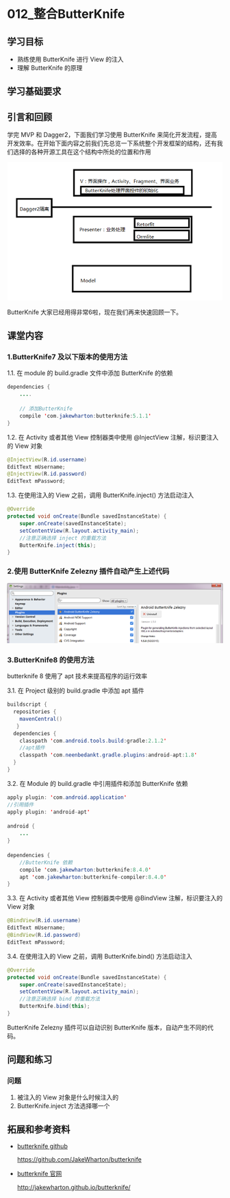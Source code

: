 # 012_整合ButterKnife
## 学习目标
- 熟练使用 ButterKnife 进行 View 的注入
- 理解 ButterKnife 的原理

## 学习基础要求

## 引言和回顾
学完 MVP 和 Dagger2，下面我们学习使用 ButterKnife 来简化开发流程，提高开发效率。在开始下面内容之前我们先总览一下系统整个开发框架的结构，还有我们选择的各种开源工具在这个结构中所处的位置和作用

![](img/architecture006.png)

ButterKnife 大家已经用得非常6啦，现在我们再来快速回顾一下。

## 课堂内容
### 1.ButterKnife7 及以下版本的使用方法
1.1. 在 module 的 build.gradle 文件中添加 ButterKnife 的依赖
```java
dependencies {
    ....
    
    // 添加ButterKnife
    compile 'com.jakewharton:butterknife:5.1.1'
}
```
1.2. 在 Activity 或者其他 View 控制器类中使用 @InjectView 注解，标识要注入的 View 对象
```java
@InjectView(R.id.username)
EditText mUsername;
@InjectView(R.id.password)
EditText mPassword;
```
1.3. 在使用注入的 View 之前，调用 ButterKnife.inject() 方法启动注入
```java
@Override
protected void onCreate(Bundle savedInstanceState) {
    super.onCreate(savedInstanceState);
    setContentView(R.layout.activity_main);
    //注意正确选择 inject 的重载方法
    ButterKnife.inject(this);
}
```

### 2.使用 ButterKnife Zelezny 插件自动产生上述代码

![](img/architecture007.png)

### 3.ButterKnife8 的使用方法
butterknife 8 使用了 apt 技术来提高程序的运行效率

3.1. 在 Project 级别的 build.gradle 中添加 apt 插件
```java
buildscript {
  repositories {
    mavenCentral()
   }
  dependencies {
    classpath 'com.android.tools.build:gradle:2.1.2'
    //apt插件
    classpath 'com.neenbedankt.gradle.plugins:android-apt:1.8'
  }
}
```

3.2. 在 Module 的 build.gradle 中引用插件和添加 ButterKnife 依赖
```java
apply plugin: 'com.android.application'
//引用插件
apply plugin: 'android-apt'

android {
    ...
}

dependencies {
    //ButterKnife 依赖 
    compile 'com.jakewharton:butterknife:8.4.0'
    apt 'com.jakewharton:butterknife-compiler:8.4.0'
}
```

3.3. 在 Activity 或者其他 View 控制器类中使用 @BindView 注解，标识要注入的 View 对象
```java
@BindView(R.id.username)
EditText mUsername;
@BindView(R.id.password)
EditText mPassword;
```

3.4. 在使用注入的 View 之前，调用 ButterKnife.bind() 方法启动注入
```java
@Override
protected void onCreate(Bundle savedInstanceState) {
    super.onCreate(savedInstanceState);
    setContentView(R.layout.activity_main);
    //注意正确选择 bind 的重载方法
    ButterKnife.bind(this);
}
```

ButterKnife Zelezny 插件可以自动识别 ButterKnife 版本，自动产生不同的代码。



## 问题和练习
### 问题
1. 被注入的 View 对象是什么时候注入的
2. ButterKnife.inject 方法选择哪一个


## 拓展和参考资料
- [butterknife github](https://github.com/JakeWharton/butterknife) 

    https://github.com/JakeWharton/butterknife
    
- [butterknife 官网](http://jakewharton.github.io/butterknife/)    

    http://jakewharton.github.io/butterknife/
